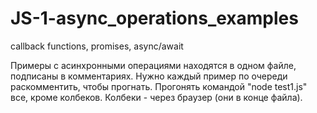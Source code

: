 # JS-1-async_operations_examples
callback functions, promises, async/await

 Примеры с асинхронными операциями находятся в одном файле, подписаны в комментариях. Нужно каждый пример по очереди раскомментить, чтобы прогнать. Прогонять командой "node test1.js" все, кроме колбеков. Колбеки - через браузер (они в конце файла).
